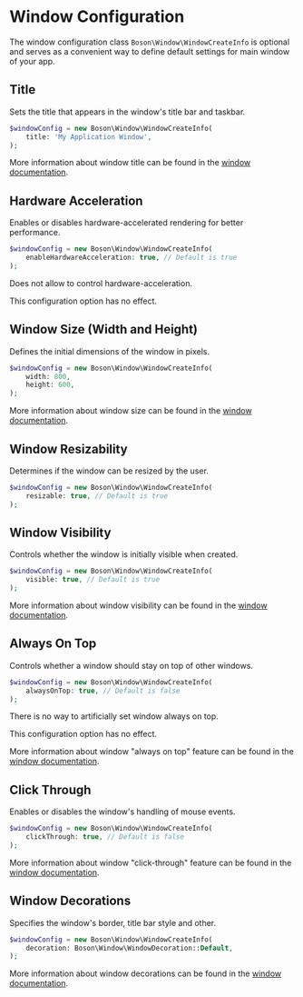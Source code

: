 
# Window Configuration

<primary-label ref="configuration"/>
<show-structure for="chapter" depth="2"/>

The window configuration class `Boson\Window\WindowCreateInfo` is
<tooltip term="optional class">optional</tooltip> and serves as a convenient way to 
define default settings for main window of your app.

## Title

Sets the title that appears in the window's title bar and taskbar.

```php
$windowConfig = new Boson\Window\WindowCreateInfo( 
    title: 'My Application Window',
);
```

<note>
More information about window title can be found in 
the <a href="window.md#title">window documentation</a>.
</note>


## Hardware Acceleration

Enables or disables hardware-accelerated rendering for better performance.

```php
$windowConfig = new Boson\Window\WindowCreateInfo( 
    enableHardwareAcceleration: true, // Default is true
);
```

<tabs>
<tab title="MacOS/WebKit">
<warning>
Does not allow to control hardware-acceleration.

This configuration option has no effect.
</warning>
</tab>
</tabs>


## Window Size (Width and Height)

Defines the initial dimensions of the window in pixels.

```php
$windowConfig = new Boson\Window\WindowCreateInfo( 
    width: 800,
    height: 600,
);
```

<note>
More information about window size can be found in 
the <a href="window.md#size">window documentation</a>.
</note>


## Window Resizability

Determines if the window can be resized by the user.

```php
$windowConfig = new Boson\Window\WindowCreateInfo( 
    resizable: true, // Default is true
);
```


## Window Visibility

Controls whether the window is initially visible when created.

```php
$windowConfig = new Boson\Window\WindowCreateInfo( 
    visible: true, // Default is true
);
```

<note>
More information about window visibility can be found in 
the <a href="window.md#visibility">window documentation</a>.
</note>


## Always On Top

Controls whether a window should stay on top of other windows.

```php
$windowConfig = new Boson\Window\WindowCreateInfo(
    alwaysOnTop: true, // Default is false
);
```

<tabs>
<tab title="Linux/GTK4">
<warning>
There is no way to artificially set window always on top.

This configuration option has no effect.
</warning>
</tab>
</tabs>

<note>
More information about window "always on top" feature can be found in 
the <a href="window.md#always-on-top">window documentation</a>.
</note>


## Click Through

Enables or disables the window's handling of mouse events.

```php
$windowConfig = new Boson\Window\WindowCreateInfo(
    clickThrough: true, // Default is false
);
```

<note>
More information about window "click-through" feature can be found in 
the <a href="window.md#click-through">window documentation</a>.
</note>


## Window Decorations

Specifies the window's border, title bar style and other.

```php
$windowConfig = new Boson\Window\WindowCreateInfo( 
    decoration: Boson\Window\WindowDecoration::Default,
);
```

<note>
More information about window decorations can be found in 
the <a href="window.md#decorations">window documentation</a>.
</note>
